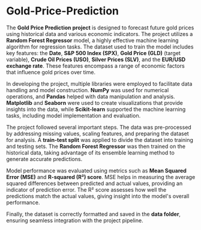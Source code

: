 # Gold-Price-Prediction
The **Gold Price Prediction project** is designed to forecast future gold prices using historical data and various economic indicators. The project utilizes a **Random Forest Regressor** model, a highly effective machine learning algorithm for regression tasks. The dataset used to train the model includes key features: the **Date**, **S&P 500 Index (SPX)**, **Gold Price (GLD)** (target variable), **Crude Oil Prices (USO)**, **Silver Prices (SLV)**, and the **EUR/USD exchange rate**. These features encompass a range of economic factors that influence gold prices over time.

In developing the project, multiple libraries were employed to facilitate data handling and model construction. **NumPy** was used for numerical operations, and **Pandas** helped with data manipulation and analysis. **Matplotlib** and **Seaborn** were used to create visualizations that provide insights into the data, while **Scikit-learn** supported the machine learning tasks, including model implementation and evaluation.

The project followed several important steps. The data was pre-processed by addressing missing values, scaling features, and preparing the dataset for analysis. A **train-test split** was applied to divide the dataset into training and testing sets. The **Random Forest Regressor** was then trained on the historical data, taking advantage of its ensemble learning method to generate accurate predictions.

Model performance was evaluated using metrics such as **Mean Squared Error (MSE)** and **R-squared (R²) score**. MSE helps in measuring the average squared differences between predicted and actual values, providing an indicator of prediction error. The R² score assesses how well the predictions match the actual values, giving insight into the model's overall performance.

Finally, the dataset is correctly formatted and saved in the **data folder**, ensuring seamless integration with the project pipeline.
